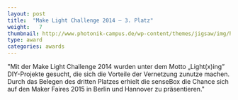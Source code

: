 ```yaml
---
layout: post
title:  "Make Light Challenge 2014 – 3. Platz"
weight:   7
thumbnail: http://www.photonik-campus.de/wp-content/themes/jigsaw/img/home/Logo_Photonik_campus.png
type: award
categories: awards
---
```

"Mit der Make Light Challenge 2014 wurden unter dem Motto „Light(x)ing” DIY-Projekte gesucht, die sich die Vorteile der Vernetzung zunutze machen. Durch das Belegen des dritten Platzes erhielt die senseBox die Chance sich auf den Maker Faires 2015 in Berlin und Hannover zu präsentieren."
